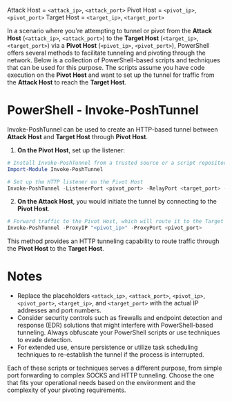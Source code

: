 Attack Host = `<attack_ip>`, `<attack_port>`
Pivot Host = `<pivot_ip>`, `<pivot_port>`
Target Host = `<target_ip>`, `<target_port>`

In a scenario where you're attempting to tunnel or pivot from the **Attack Host** (`<attack_ip>`, `<attack_port>`) to the **Target Host** (`<target_ip>`, `<target_port>`) via a **Pivot Host** (`<pivot_ip>`, `<pivot_port>`), PowerShell offers several methods to facilitate tunneling and pivoting through the network. Below is a collection of PowerShell-based scripts and techniques that can be used for this purpose. The scripts assume you have code execution on the **Pivot Host** and want to set up the tunnel for traffic from the **Attack Host** to reach the **Target Host**.

# PowerShell - Invoke-PoshTunnel

Invoke-PoshTunnel can be used to create an HTTP-based tunnel between **Attack Host** and **Target Host** through **Pivot Host**.

1. **On the Pivot Host**, set up the listener:

```powershell
# Install Invoke-PoshTunnel from a trusted source or a script repository
Import-Module Invoke-PoshTunnel

# Set up the HTTP listener on the Pivot Host
Invoke-PoshTunnel -ListenerPort <pivot_port> -RelayPort <target_port> -TargetIP "<target_ip>"
```

2. **On the Attack Host**, you would initiate the tunnel by connecting to the **Pivot Host**.

```powershell
# Forward traffic to the Pivot Host, which will route it to the Target Host
Invoke-PoshTunnel -ProxyIP "<pivot_ip>" -ProxyPort <pivot_port>
```

This method provides an HTTP tunneling capability to route traffic through the **Pivot Host** to the **Target Host**.

# Notes
- Replace the placeholders `<attack_ip>`, `<attack_port>`, `<pivot_ip>`, `<pivot_port>`, `<target_ip>`, and `<target_port>` with the actual IP addresses and port numbers.
- Consider security controls such as firewalls and endpoint detection and response (EDR) solutions that might interfere with PowerShell-based tunneling. Always obfuscate your PowerShell scripts or use techniques to evade detection.
- For extended use, ensure persistence or utilize task scheduling techniques to re-establish the tunnel if the process is interrupted.

Each of these scripts or techniques serves a different purpose, from simple port forwarding to complex SOCKS and HTTP tunneling. Choose the one that fits your operational needs based on the environment and the complexity of your pivoting requirements.